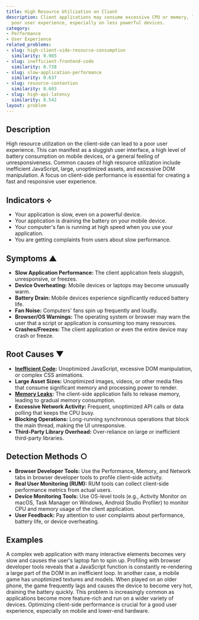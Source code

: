 ```yaml
---
title: High Resource Utilization on Client
description: Client applications may consume excessive CPU or memory, leading to a
  poor user experience, especially on less powerful devices.
category:
- Performance
- User Experience
related_problems:
- slug: high-client-side-resource-consumption
  similarity: 0.985
- slug: inefficient-frontend-code
  similarity: 0.738
- slug: slow-application-performance
  similarity: 0.637
- slug: resource-contention
  similarity: 0.603
- slug: high-api-latency
  similarity: 0.542
layout: problem
---
```


## Description
High resource utilization on the client-side can lead to a poor user experience. This can manifest as a sluggish user interface, a high level of battery consumption on mobile devices, or a general feeling of unresponsiveness. Common causes of high resource utilization include inefficient JavaScript, large, unoptimized assets, and excessive DOM manipulation. A focus on client-side performance is essential for creating a fast and responsive user experience.

## Indicators ⟡
- Your application is slow, even on a powerful device.
- Your application is draining the battery on your mobile device.
- Your computer's fan is running at high speed when you use your application.
- You are getting complaints from users about slow performance.

## Symptoms ▲

- **Slow Application Performance:** The client application feels sluggish, unresponsive, or freezes.
- **Device Overheating:** Mobile devices or laptops may become unusually warm.
- **Battery Drain:** Mobile devices experience significantly reduced battery life.
- **Fan Noise:** Computers' fans spin up frequently and loudly.
- **Browser/OS Warnings:** The operating system or browser may warn the user that a script or application is consuming too many resources.
- **Crashes/Freezes:** The client application or even the entire device may crash or freeze.

## Root Causes ▼

- **[Inefficient Code](inefficient-code.md):** Unoptimized JavaScript, excessive DOM manipulation, or complex CSS animations.
- **Large Asset Sizes:** Unoptimized images, videos, or other media files that consume significant memory and processing power to render.
- **[Memory Leaks](memory-leaks.md):** The client-side application fails to release memory, leading to gradual memory consumption.
- **Excessive Network Activity:** Frequent, unoptimized API calls or data polling that keeps the CPU busy.
- **Blocking Operations:** Long-running synchronous operations that block the main thread, making the UI unresponsive.
- **Third-Party Library Overhead:** Over-reliance on large or inefficient third-party libraries.

## Detection Methods ○

- **Browser Developer Tools:** Use the Performance, Memory, and Network tabs in browser developer tools to profile client-side activity.
- **Real User Monitoring (RUM):** RUM tools can collect client-side performance metrics from actual users.
- **Device Monitoring Tools:** Use OS-level tools (e.g., Activity Monitor on macOS, Task Manager on Windows, Android Studio Profiler) to monitor CPU and memory usage of the client application.
- **User Feedback:** Pay attention to user complaints about performance, battery life, or device overheating.

## Examples
A complex web application with many interactive elements becomes very slow and causes the user's laptop fan to spin up. Profiling with browser developer tools reveals that a JavaScript function is constantly re-rendering a large part of the DOM in an inefficient loop. In another case, a mobile game has unoptimized textures and models. When played on an older phone, the game frequently lags and causes the device to become very hot, draining the battery quickly. This problem is increasingly common as applications become more feature-rich and run on a wider variety of devices. Optimizing client-side performance is crucial for a good user experience, especially on mobile and lower-end hardware.